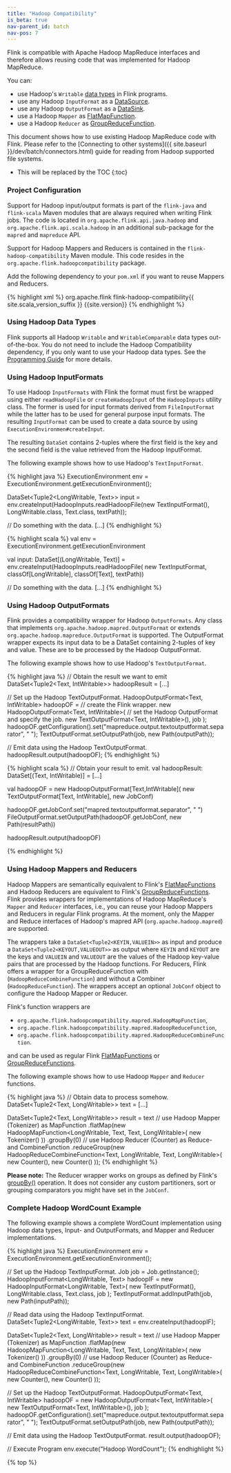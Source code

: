 ```yaml
---
title: "Hadoop Compatibility"
is_beta: true
nav-parent_id: batch
nav-pos: 7
---
```

<!--
Licensed to the Apache Software Foundation (ASF) under one
or more contributor license agreements.  See the NOTICE file
distributed with this work for additional information
regarding copyright ownership.  The ASF licenses this file
to you under the Apache License, Version 2.0 (the
"License"); you may not use this file except in compliance
with the License.  You may obtain a copy of the License at

  http://www.apache.org/licenses/LICENSE-2.0

Unless required by applicable law or agreed to in writing,
software distributed under the License is distributed on an
"AS IS" BASIS, WITHOUT WARRANTIES OR CONDITIONS OF ANY
KIND, either express or implied.  See the License for the
specific language governing permissions and limitations
under the License.
-->

Flink is compatible with Apache Hadoop MapReduce interfaces and therefore allows
reusing code that was implemented for Hadoop MapReduce.

You can:

- use Hadoop's `Writable` [data types](index.html#data-types) in Flink programs.
- use any Hadoop `InputFormat` as a [DataSource](index.html#data-sources).
- use any Hadoop `OutputFormat` as a [DataSink](index.html#data-sinks).
- use a Hadoop `Mapper` as [FlatMapFunction](dataset_transformations.html#flatmap).
- use a Hadoop `Reducer` as [GroupReduceFunction](dataset_transformations.html#groupreduce-on-grouped-dataset).

This document shows how to use existing Hadoop MapReduce code with Flink. Please refer to the
[Connecting to other systems]({{ site.baseurl }}/dev/batch/connectors.html) guide for reading from Hadoop supported file systems.

* This will be replaced by the TOC
{:toc}

### Project Configuration

Support for Hadoop input/output formats is part of the `flink-java` and
`flink-scala` Maven modules that are always required when writing Flink jobs.
The code is located in `org.apache.flink.api.java.hadoop` and
`org.apache.flink.api.scala.hadoop` in an additional sub-package for the
`mapred` and `mapreduce` API.

Support for Hadoop Mappers and Reducers is contained in the `flink-hadoop-compatibility`
Maven module.
This code resides in the `org.apache.flink.hadoopcompatibility`
package.

Add the following dependency to your `pom.xml` if you want to reuse Mappers
and Reducers.

{% highlight xml %}
<dependency>
	<groupId>org.apache.flink</groupId>
	<artifactId>flink-hadoop-compatibility{{ site.scala_version_suffix }}</artifactId>
	<version>{{site.version}}</version>
</dependency>
{% endhighlight %}

### Using Hadoop Data Types

Flink supports all Hadoop `Writable` and `WritableComparable` data types
out-of-the-box. You do not need to include the Hadoop Compatibility dependency,
if you only want to use your Hadoop data types. See the
[Programming Guide](index.html#data-types) for more details.

### Using Hadoop InputFormats

To use Hadoop `InputFormats` with Flink the format must first be wrapped
using either `readHadoopFile` or `createHadoopInput` of the
`HadoopInputs` utility class.
The former is used for input formats derived
from `FileInputFormat` while the latter has to be used for general purpose
input formats.
The resulting `InputFormat` can be used to create a data source by using
`ExecutionEnvironmen#createInput`.

The resulting `DataSet` contains 2-tuples where the first field
is the key and the second field is the value retrieved from the Hadoop
InputFormat.

The following example shows how to use Hadoop's `TextInputFormat`.

<div class="codetabs" markdown="1">
<div data-lang="java" markdown="1">

{% highlight java %}
ExecutionEnvironment env = ExecutionEnvironment.getExecutionEnvironment();

DataSet<Tuple2<LongWritable, Text>> input =
    env.createInput(HadoopInputs.readHadoopFile(new TextInputFormat(),
                        LongWritable.class, Text.class, textPath));

// Do something with the data.
[...]
{% endhighlight %}

</div>
<div data-lang="scala" markdown="1">

{% highlight scala %}
val env = ExecutionEnvironment.getExecutionEnvironment

val input: DataSet[(LongWritable, Text)] =
  env.createInput(HadoopInputs.readHadoopFile(
                    new TextInputFormat, classOf[LongWritable], classOf[Text], textPath))

// Do something with the data.
[...]
{% endhighlight %}

</div>

</div>

### Using Hadoop OutputFormats

Flink provides a compatibility wrapper for Hadoop `OutputFormats`. Any class
that implements `org.apache.hadoop.mapred.OutputFormat` or extends
`org.apache.hadoop.mapreduce.OutputFormat` is supported.
The OutputFormat wrapper expects its input data to be a DataSet containing
2-tuples of key and value. These are to be processed by the Hadoop OutputFormat.

The following example shows how to use Hadoop's `TextOutputFormat`.

<div class="codetabs" markdown="1">
<div data-lang="java" markdown="1">

{% highlight java %}
// Obtain the result we want to emit
DataSet<Tuple2<Text, IntWritable>> hadoopResult = [...]

// Set up the Hadoop TextOutputFormat.
HadoopOutputFormat<Text, IntWritable> hadoopOF =
  // create the Flink wrapper.
  new HadoopOutputFormat<Text, IntWritable>(
    // set the Hadoop OutputFormat and specify the job.
    new TextOutputFormat<Text, IntWritable>(), job
  );
hadoopOF.getConfiguration().set("mapreduce.output.textoutputformat.separator", " ");
TextOutputFormat.setOutputPath(job, new Path(outputPath));

// Emit data using the Hadoop TextOutputFormat.
hadoopResult.output(hadoopOF);
{% endhighlight %}

</div>
<div data-lang="scala" markdown="1">

{% highlight scala %}
// Obtain your result to emit.
val hadoopResult: DataSet[(Text, IntWritable)] = [...]

val hadoopOF = new HadoopOutputFormat[Text,IntWritable](
  new TextOutputFormat[Text, IntWritable],
  new JobConf)

hadoopOF.getJobConf.set("mapred.textoutputformat.separator", " ")
FileOutputFormat.setOutputPath(hadoopOF.getJobConf, new Path(resultPath))

hadoopResult.output(hadoopOF)


{% endhighlight %}

</div>

</div>

### Using Hadoop Mappers and Reducers

Hadoop Mappers are semantically equivalent to Flink's [FlatMapFunctions](dataset_transformations.html#flatmap) and Hadoop Reducers are equivalent to Flink's [GroupReduceFunctions](dataset_transformations.html#groupreduce-on-grouped-dataset). Flink provides wrappers for implementations of Hadoop MapReduce's `Mapper` and `Reducer` interfaces, i.e., you can reuse your Hadoop Mappers and Reducers in regular Flink programs. At the moment, only the Mapper and Reduce interfaces of Hadoop's mapred API (`org.apache.hadoop.mapred`) are supported.

The wrappers take a `DataSet<Tuple2<KEYIN,VALUEIN>>` as input and produce a `DataSet<Tuple2<KEYOUT,VALUEOUT>>` as output where `KEYIN` and `KEYOUT` are the keys and `VALUEIN` and `VALUEOUT` are the values of the Hadoop key-value pairs that are processed by the Hadoop functions. For Reducers, Flink offers a wrapper for a GroupReduceFunction with (`HadoopReduceCombineFunction`) and without a Combiner (`HadoopReduceFunction`). The wrappers accept an optional `JobConf` object to configure the Hadoop Mapper or Reducer.

Flink's function wrappers are

- `org.apache.flink.hadoopcompatibility.mapred.HadoopMapFunction`,
- `org.apache.flink.hadoopcompatibility.mapred.HadoopReduceFunction`,
- `org.apache.flink.hadoopcompatibility.mapred.HadoopReduceCombineFunction`.

and can be used as regular Flink [FlatMapFunctions](dataset_transformations.html#flatmap) or [GroupReduceFunctions](dataset_transformations.html#groupreduce-on-grouped-dataset).

The following example shows how to use Hadoop `Mapper` and `Reducer` functions.

{% highlight java %}
// Obtain data to process somehow.
DataSet<Tuple2<Text, LongWritable>> text = [...]

DataSet<Tuple2<Text, LongWritable>> result = text
  // use Hadoop Mapper (Tokenizer) as MapFunction
  .flatMap(new HadoopMapFunction<LongWritable, Text, Text, LongWritable>(
    new Tokenizer()
  ))
  .groupBy(0)
  // use Hadoop Reducer (Counter) as Reduce- and CombineFunction
  .reduceGroup(new HadoopReduceCombineFunction<Text, LongWritable, Text, LongWritable>(
    new Counter(), new Counter()
  ));
{% endhighlight %}

**Please note:** The Reducer wrapper works on groups as defined by Flink's [groupBy()](dataset_transformations.html#transformations-on-grouped-dataset) operation. It does not consider any custom partitioners, sort or grouping comparators you might have set in the `JobConf`.

### Complete Hadoop WordCount Example

The following example shows a complete WordCount implementation using Hadoop data types, Input- and OutputFormats, and Mapper and Reducer implementations.

{% highlight java %}
ExecutionEnvironment env = ExecutionEnvironment.getExecutionEnvironment();

// Set up the Hadoop TextInputFormat.
Job job = Job.getInstance();
HadoopInputFormat<LongWritable, Text> hadoopIF =
  new HadoopInputFormat<LongWritable, Text>(
    new TextInputFormat(), LongWritable.class, Text.class, job
  );
TextInputFormat.addInputPath(job, new Path(inputPath));

// Read data using the Hadoop TextInputFormat.
DataSet<Tuple2<LongWritable, Text>> text = env.createInput(hadoopIF);

DataSet<Tuple2<Text, LongWritable>> result = text
  // use Hadoop Mapper (Tokenizer) as MapFunction
  .flatMap(new HadoopMapFunction<LongWritable, Text, Text, LongWritable>(
    new Tokenizer()
  ))
  .groupBy(0)
  // use Hadoop Reducer (Counter) as Reduce- and CombineFunction
  .reduceGroup(new HadoopReduceCombineFunction<Text, LongWritable, Text, LongWritable>(
    new Counter(), new Counter()
  ));

// Set up the Hadoop TextOutputFormat.
HadoopOutputFormat<Text, IntWritable> hadoopOF =
  new HadoopOutputFormat<Text, IntWritable>(
    new TextOutputFormat<Text, IntWritable>(), job
  );
hadoopOF.getConfiguration().set("mapreduce.output.textoutputformat.separator", " ");
TextOutputFormat.setOutputPath(job, new Path(outputPath));

// Emit data using the Hadoop TextOutputFormat.
result.output(hadoopOF);

// Execute Program
env.execute("Hadoop WordCount");
{% endhighlight %}

{% top %}
